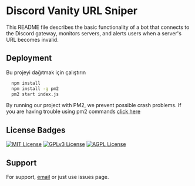 
# Discord Vanity URL Sniper

This README file describes the basic functionality of a bot that connects to the Discord gateway, monitors servers, and alerts users when a server's URL becomes invalid.




## Deployment

Bu projeyi dağıtmak için çalıştırın

```bash
  npm install
  npm install -g pm2
  pm2 start index.js
```

By running our project with PM2, we prevent possible crash problems. If you are having trouble using pm2 commands [click here](https://pm2.keymetrics.io/docs/usage/quick-start/)



  
## License Badges


[![MIT License](https://img.shields.io/badge/License-MIT-green.svg)](https://choosealicense.com/licenses/mit/)
[![GPLv3 License](https://img.shields.io/badge/License-GPL%20v3-yellow.svg)](https://opensource.org/licenses/)
[![AGPL License](https://img.shields.io/badge/license-AGPL-blue.svg)](http://www.gnu.org/licenses/agpl-3.0)

  
## Support

For support, [email](mailto:work@rxckstar.online) or just use issues page.

  
